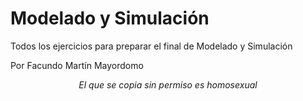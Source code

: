 # Modelado y Simulación
Todos los ejercicios para preparar el final de Modelado y Simulación

Por Facundo Martín Mayordomo

$$El\ que\ se\ copia\ sin\ permiso\ es\ homosexual$$
